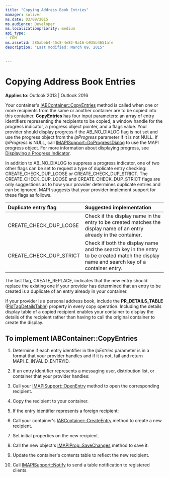 ```yaml
---
title: "Copying Address Book Entries"
manager: soliver
ms.date: 03/09/2015
ms.audience: Developer
ms.localizationpriority: medium
api_type:
- COM
ms.assetid: 285abeb4-45c8-4e82-9a16-b935b4651afe
description: "Last modified: March 09, 2015"
 
 
---
```


# Copying Address Book Entries

**Applies to**: Outlook 2013 | Outlook 2016
  
Your container's [IABContainer::CopyEntries](iabcontainer-copyentries.md) method is called when one or more recipients from the same or another container are to be copied into this container. **CopyEntries** has four input parameters: an array of entry identifiers representing the recipients to be copied, a window handle for the progress indicator, a progress object pointer, and a flags value. Your provider should display progress if the AB_NO_DIALOG flag is not set and use the progress object from the _lpProgress_ parameter if it is not NULL. If _lpProgress_ is NULL, call [IMAPISupport::DoProgressDialog](imapisupport-doprogressdialog.md) to use the MAPI progress object. For more information about displaying progress, see [Displaying a Progress Indicator](mapi-progress-indicators.md).
  
In addition to AB_NO_DIALOG to suppress a progress indicator, one of two other flags can be set to request a type of duplicate entry checking: CREATE_CHECK_DUP_LOOSE or CREATE_CHECK_DUP_STRICT. The CREATE_CHECK_DUP_LOOSE and CREATE_CHECK_DUP_STRICT flags are only suggestions as to how your provider determines duplicate entries and can be ignored. MAPI suggests that your provider implement support for these flags as follows.
  
|**Duplicate entry flag**|**Suggested implementation**|
|:-----|:-----|
|CREATE_CHECK_DUP_LOOSE  <br/> |Check if the display name in the entry to be created matches the display name of an entry already in the container. |
|CREATE_CHECK_DUP_STRICT  <br/> |Check if both the display name and the search key in the entry to be created match the display name and search key of a container entry. |

The last flag, CREATE_REPLACE, indicates that the new entry should replace the existing one if your provider has determined that an entry to be created is a duplicate of an entry already in your container.
  
If your provider is a personal address book, include the **PR_DETAILS_TABLE** ([PidTagDetailsTable](pidtagdetailstable-canonical-property.md)) property in every copy operation. Including the details display table of a copied recipient enables your container to display the details of the recipient rather than having to call the original container to create the display.
  
## To implement IABContainer::CopyEntries
  
1. Determine if each entry identifier in the _lpEntries_ parameter is in a format that your provider handles and if it is not, fail and return MAPI_E_INVALID_ENTRYID.

1. If an entry identifier represents a messaging user, distribution list, or container that your provider handles:

1. Call your [IMAPISupport::OpenEntry](imapisupport-openentry.md) method to open the corresponding recipient.

1. Copy the recipient to your container.

1. If the entry identifier represents a foreign recipient:

1. Call your container's [IABContainer::CreateEntry](iabcontainer-createentry.md) method to create a new recipient.

1. Set initial properties on the new recipient.

1. Call the new object's [IMAPIProp::SaveChanges](imapiprop-savechanges.md) method to save it.

1. Update the container's contents table to reflect the new recipient.

1. Call [IMAPISupport::Notify](imapisupport-notify.md) to send a table notification to registered clients.
